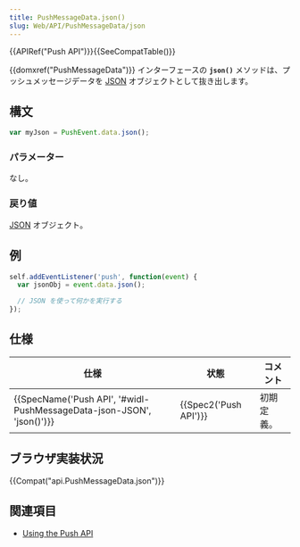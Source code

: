 ```yaml
---
title: PushMessageData.json()
slug: Web/API/PushMessageData/json
---
```


{{APIRef("Push API")}}{{SeeCompatTable()}}

{{domxref("PushMessageData")}} インターフェースの **`json()`** メソッドは、プッシュメッセージデータを [JSON](/ja/docs/Web/JavaScript/Reference/Global_Objects/JSON) オブジェクトとして抜き出します。

## 構文

```js
var myJson = PushEvent.data.json();
```

### パラメーター

なし。

### 戻り値

[JSON](/ja/docs/Web/JavaScript/Reference/Global_Objects/JSON) オブジェクト。

## 例

```js
self.addEventListener('push', function(event) {
  var jsonObj = event.data.json();

  // JSON を使って何かを実行する
});
```

## 仕様

| 仕様                                                                                         | 状態                         | コメント   |
| -------------------------------------------------------------------------------------------- | ---------------------------- | ---------- |
| {{SpecName('Push API', '#widl-PushMessageData-json-JSON', 'json()')}} | {{Spec2('Push API')}} | 初期定義。 |

## ブラウザ実装状況

{{Compat("api.PushMessageData.json")}}

## 関連項目

- [Using the Push API](/ja/docs/Web/API/Push_API/Using_the_Push_API)
